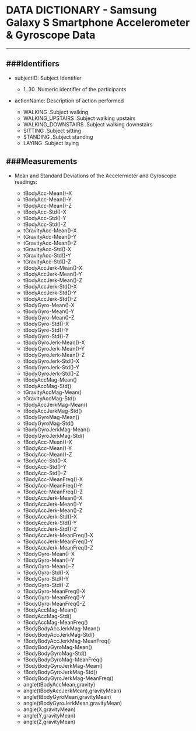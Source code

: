 # DATA DICTIONARY - Samsung Galaxy S Smartphone Accelerometer & Gyroscope Data
***

###Identifiers
---
-	subjectID: Subject Identifier
	-	1..30 .Numeric identifier of the participants

-	actionName: Description of action performed
    -	WALKING 		   .Subject walking
    -	WALKING_UPSTAIRS   .Subject walking upstairs
    -	WALKING_DOWNSTAIRS .Subject walking downstairs
    -	SITTING            .Subject sitting
    -	STANDING           .Subject standing
    -	LAYING             .Subject laying

###Measurements
---

-	Mean and Standard Deviations of the Accelermeter and Gyroscope readings:

	-	tBodyAcc-Mean()-X
	-	tBodyAcc-Mean()-Y
	-	tBodyAcc-Mean()-Z
	-	tBodyAcc-Std()-X
	-	tBodyAcc-Std()-Y
	-	tBodyAcc-Std()-Z
	-	tGravityAcc-Mean()-X
	-	tGravityAcc-Mean()-Y
	-	tGravityAcc-Mean()-Z
	-	tGravityAcc-Std()-X
	-	tGravityAcc-Std()-Y
	-	tGravityAcc-Std()-Z
    -	tBodyAccJerk-Mean()-X
    -	tBodyAccJerk-Mean()-Y
    -	tBodyAccJerk-Mean()-Z
    -	tBodyAccJerk-Std()-X
    -	tBodyAccJerk-Std()-Y
    -	tBodyAccJerk-Std()-Z
    -	tBodyGyro-Mean()-X
    -	tBodyGyro-Mean()-Y
    -	tBodyGyro-Mean()-Z
    -	tBodyGyro-Std()-X
    -	tBodyGyro-Std()-Y
    -	tBodyGyro-Std()-Z
    -	tBodyGyroJerk-Mean()-X
    -	tBodyGyroJerk-Mean()-Y
    -	tBodyGyroJerk-Mean()-Z
    -	tBodyGyroJerk-Std()-X
    -	tBodyGyroJerk-Std()-Y
    -	tBodyGyroJerk-Std()-Z
    -	tBodyAccMag-Mean()
    -	tBodyAccMag-Std()
    -	tGravityAccMag-Mean()
    -	tGravityAccMag-Std()
    -	tBodyAccJerkMag-Mean()
    -	tBodyAccJerkMag-Std()
    -	tBodyGyroMag-Mean()
    -	tBodyGyroMag-Std()
    -	tBodyGyroJerkMag-Mean()
    -	tBodyGyroJerkMag-Std()
    -	fBodyAcc-Mean()-X
    -	fBodyAcc-Mean()-Y
    -	fBodyAcc-Mean()-Z
    -	fBodyAcc-Std()-X
    -	fBodyAcc-Std()-Y
    -	fBodyAcc-Std()-Z
    -	fBodyAcc-MeanFreq()-X
    -	fBodyAcc-MeanFreq()-Y
    -	fBodyAcc-MeanFreq()-Z
    -	fBodyAccJerk-Mean()-X
    -	fBodyAccJerk-Mean()-Y
    -	fBodyAccJerk-Mean()-Z
    -	fBodyAccJerk-Std()-X
    -	fBodyAccJerk-Std()-Y
    -	fBodyAccJerk-Std()-Z
    -	fBodyAccJerk-MeanFreq()-X
    -	fBodyAccJerk-MeanFreq()-Y
    -	fBodyAccJerk-MeanFreq()-Z
    -	fBodyGyro-Mean()-X
    -	fBodyGyro-Mean()-Y
    -	fBodyGyro-Mean()-Z
    -	fBodyGyro-Std()-X
    -	fBodyGyro-Std()-Y
    -	fBodyGyro-Std()-Z
    -	fBodyGyro-MeanFreq()-X
    -	fBodyGyro-MeanFreq()-Y
    -	fBodyGyro-MeanFreq()-Z
    -	fBodyAccMag-Mean()
    -	fBodyAccMag-Std()
    -	fBodyAccMag-MeanFreq()
    -	fBodyBodyAccJerkMag-Mean()
    -	fBodyBodyAccJerkMag-Std()
    -	fBodyBodyAccJerkMag-MeanFreq()
    -	fBodyBodyGyroMag-Mean()
    -	fBodyBodyGyroMag-Std()
    -	fBodyBodyGyroMag-MeanFreq()
    -	fBodyBodyGyroJerkMag-Mean()
    -	fBodyBodyGyroJerkMag-Std()
    -	fBodyBodyGyroJerkMag-MeanFreq()
    -	angle(tBodyAccMean,gravity)
    -	angle(tBodyAccJerkMean),gravityMean)
    -	angle(tBodyGyroMean,gravityMean)
    -	angle(tBodyGyroJerkMean,gravityMean)
    -	angle(X,gravityMean)
    -	angle(Y,gravityMean)
    -	angle(Z,gravityMean)


